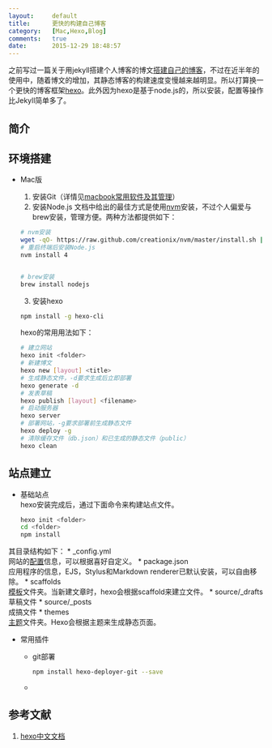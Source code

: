 ```yaml
---
layout:		default
title:		更快的构建自己博客
category:	[Mac,Hexo,Blog]
comments:	true
date:		2015-12-29 18:48:57
---
```

之前写过一篇关于用jekyll搭建个人博客的博文[搭建自己的博客]({{site.baseurl}}/2015/06/07/搭建自己的博客.html)，不过在近半年的使用中，随着博文的增加，其静态博客的构建速度变慢越来越明显。所以打算换一个更快的博客框架[hexo][hexo]。此外因为hexo是基于node.js的，所以安装，配置等操作比Jekyll简单多了。


## 简介

## 环境搭建
* Mac版
    1. 安装Git（详情见[macbook常用软件及其管理]({{site.baseurl}}/2015/12/10/macbook常用软件及其管理.html)）
    2. 安装Node.js
    文档中给出的最佳方式是使用[nvm](https://github.com/creationix/nvm)安装，不过个人偏爱与brew安装，管理方便。两种方法都提供如下：
    
    ```sh
    # nvm安装
    wget -qO- https://raw.github.com/creationix/nvm/master/install.sh | sh
    # 重启终端后安装Node.js
    nvm install 4


    # brew安装
    brew install nodejs
    ```
    3. 安装hexo
    
    ```sh
    npm install -g hexo-cli
    ```
    hexo的常用用法如下：

    ```sh
    # 建立网站
    hexo init <folder>
    # 新建博文
    hexo new [layout] <title>
    # 生成静态文件，-d要求生成后立即部署
    hexo generate -d
    # 发表草稿
    hexo publish [layout] <filename>
    # 启动服务器
    hexo server
    # 部署网站，-g要求部署前生成静态文件
    hexo deploy -g
    # 清除缓存文件（db.json）和已生成的静态文件（public）
    hexo clean
    ```

## 站点建立
* 基础站点  
hexo安装完成后，通过下面命令来构建站点文件。

    ```sh
    hexo init <folder>
    cd <folder>
    npm install
    ```
其目录结构如下：
    * _config.yml  
    网站的[配置](https://hexo.io/zh-cn/docs/configuration.html)信息，可以根据喜好自定义。
    * package.json  
    应用程序的信息，EJS，Stylus和Markdown renderer已默认安装，可以自由移除。
    * scaffolds  
    [模板](https://hexo.io/zh-cn/docs/writing.html)文件夹。当新建文章时，hexo会根据scaffold来建立文件。
    * source/_drafts  
    草稿文件
    * source/_posts  
    成搞文件
    * themes  
    [主题](https://hexo.io/zh-cn/docs/themes.html)文件夹。Hexo会根据主题来生成静态页面。

* 常用插件
    * git部署
    
        ```sh
        npm install hexo-deployer-git --save
        ```
    * 

## 参考文献
1. [hexo中文文档][hexo]


[hexo]: https://hexo.io/zh-cn/docs/

